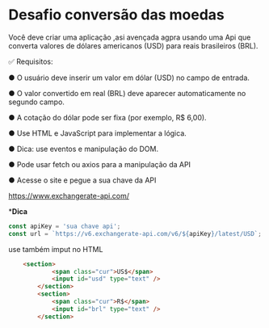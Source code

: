 # Desafio conversão das moedas

Você deve criar uma aplicação ,asi avençada agpra usando uma Api que converta valores de dólares americanos (USD) para reais brasileiros (BRL).

✅ Requisitos:

● O usuário deve inserir um valor em dólar (USD) no campo de entrada.

● O valor convertido em real (BRL) deve aparecer automaticamente no segundo campo.

● A cotação do dólar pode ser fixa (por exemplo, R$ 6,00).

● Use HTML e JavaScript para implementar a lógica.

● Dica: use eventos e manipulação do DOM. 

● Pode usar fetch ou axios para a manipulação da API

● Acesse o site e pegue a sua chave da API

https://www.exchangerate-api.com/

***Dica**

```js
const apiKey = 'sua chave api'; 
const url = `https://v6.exchangerate-api.com/v6/${apiKey}/latest/USD`;

```

use também imput no HTML 

```html
    <section>
            <span class="cur">US$</span>
            <input id="usd" type="text" />
        </section>
        <section>
            <span class="cur">R$</span>
            <input id="brl" type="text" />
        </section>
```